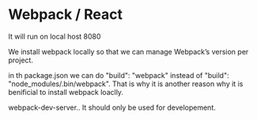 # Webpack / React


It will run on local host 8080


We install webpack locally so that we can manage Webpack’s version per project.



 in th package.json we can do "build": "webpack" instead of "build": "node_modules/.bin/webpack". That is why it is another reason why it is benificial to install webpack loaclly. 




webpack-dev-server.. 
It should only be used for developement. 
